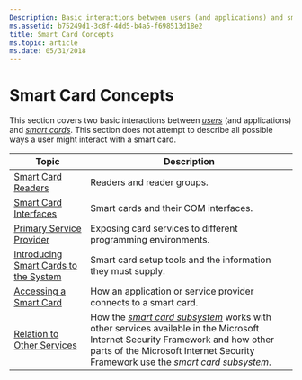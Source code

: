 ```yaml
---
Description: Basic interactions between users (and applications) and smart cards.
ms.assetid: b75249d1-3c8f-4dd5-b4a5-f698513d18e2
title: Smart Card Concepts
ms.topic: article
ms.date: 05/31/2018
---
```


# Smart Card Concepts

This section covers two basic interactions between [*users*](https://msdn.microsoft.com/library/ms721629(v=VS.85).aspx) (and applications) and [*smart cards*](https://msdn.microsoft.com/library/ms721625(v=VS.85).aspx). This section does not attempt to describe all possible ways a user might interact with a smart card.



| Topic                                                                              | Description                                                                                                                                                                                                                                                                                                         |
|------------------------------------------------------------------------------------|---------------------------------------------------------------------------------------------------------------------------------------------------------------------------------------------------------------------------------------------------------------------------------------------------------------------|
| [Smart Card Readers](smart-card-readers.md)                                       | Readers and reader groups.<br/>                                                                                                                                                                                                                                                                               |
| [Smart Card Interfaces](smart-card-interfaces.md)                                 | Smart cards and their COM interfaces.<br/>                                                                                                                                                                                                                                                                    |
| [Primary Service Provider](primary-service-provider.md)                           | Exposing card services to different programming environments.<br/>                                                                                                                                                                                                                                            |
| [Introducing Smart Cards to the System](introducing-smart-cards-to-the-system.md) | Smart card setup tools and the information they must supply.<br/>                                                                                                                                                                                                                                             |
| [Accessing a Smart Card](accessing-a-smart-card.md)                               | How an application or service provider connects to a smart card.<br/>                                                                                                                                                                                                                                         |
| [Relation to Other Services](relation-to-other-services.md)                       | How the [*smart card subsystem*](https://msdn.microsoft.com/library/ms721625(v=VS.85).aspx) works with other services available in the Microsoft Internet Security Framework and how other parts of the Microsoft Internet Security Framework use the *smart card subsystem*.<br/> |



 

 

 





